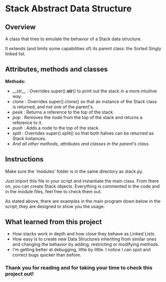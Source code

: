 Stack Abstract Data Structure
==================================

Overview
----------------------------------
A class that tries to emulate the behavior of a Stack data structure.

It extends (and limits some capabilities of) its parent class: the Sorted Singly linked list.

Attributes, methods and classes
----------------------------------
**Methods:**
- *\_\_str\_\_* : Overrides super().__str__() to print out the stack
                in a more intuitive way.
- _clone_ : Overrides super().clone() so that an instance of the Stack class is returned, and not one of the parent's.
- _peek_ : Returns a reference to the top of the stack.
- _pop_ : Removes the node from the top of the stack and returns a reference to it.
- _push_ : Adds a node to the top of the stack.
- _split_ : Overrides super().split() so that both halves can be returned as Stack instances.
- _And all other methods, attributes and classes in the parent's class._

Instructions
----------------------------------
Make sure the 'modules' folder is in the same directory as stack.py.

Just import this file in your script and instantiate the main class. From there on, you can create Stack objects. Everything is commented in the code and in the module files, feel free to check them out.

As stated above, there are examples in the main program down below in the script, they are designed to show you the usage.

What learned from this project
----------------------------------
- How stacks work in depth and how close they behave as Linked Lists.
- How easy is to create new Data Structures inheriting from similar ones and changing the behavior by adding, restricting or modifying methods.
- I'm getting better at debugging, little by little. I notice I can spot and correct bugs quicker than before.

### Thank you for reading and for taking your time to check this project out!
